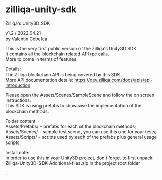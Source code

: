 # zilliqa-unity-sdk
Zilliqa's Unity3D SDK

v1.2 / 2022.04.21</br>
by Valentin Cobelea

This is the very first public version of the Zilliqa's Unity3D SDK.</br>
It contains all the blockchain related API rpc calls.</br>
More to come in terms of features.


Details:</br>
The Zilliqa blockchain API is being covered by this SDK.</br>
More API documentation details: https://dev.zilliqa.com/docs/apis/api-introduction

Please open the Assets/Scenes/SampleScene and follow the on screen instructions.</br>
This SDK is using prefabs to showcase the implementation of the blockchain methods.

Folder content</br>
Assets/Prefabs/ - prefabs for each of the blockchain methods;</br>
Assets/Scenes/  - sample test scene, you can use this one for your tests;</br>
Assets/Scripts/ - scripts used by each of the prefabs plus general usage scripts;</br>

Install note:</br>
In order to use this in your Unity3D project, don't forget to first unpack:</br>
 Zilliqa-Unity3D-SDK-Additional-files.zip in the project root folder</br>

.
